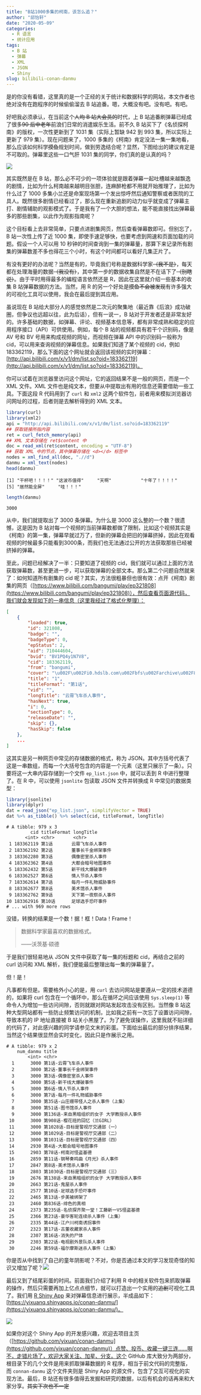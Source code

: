 ```yaml
---
title: "B站1000多集的柯南，该怎么追？"
author: "邱怡轩"
date: "2020-05-09"
categories:
  - R 语言
  - 统计应用
tags:
  - B 站
  - 弹幕
  - XML
  - JSON
  - Shiny
slug: bilibili-conan-danmu
---
```


是的你没有看错，这里真的是一个正经的关于统计和数据科学的网站，本文作者也绝对没有在跑程序的时候偷偷溜去 B 站追番。嗯，大概没有吧。没有吧。有吧。

好吧我必须承认，在当前这个~~人均 B 站大会员的~~时代，上 B 站追番刷弹幕已经成了很多~~90 后中老年~~前浪们日常的消遣娱乐生活。前不久 B 站买下了《名侦探柯南》的版权，一次性更新到了 1031 集（实际上暂缺 942 到 993 集，所以实际上更新了 979 集）。现在问题来了，1000 多集的《柯南》肯定没法一集一集地看，那么应该如何科学~~摸鱼~~规划时间，做到劳逸结合呢？显然，下图给出的建议肯定是不可取的。弹幕里这些一口气肝 1031 集的同学，你们真的是认真的吗？

![](https://uploads.cosx.org/2020/05/conan-danmu.png)

其实既然是在 B 站，那么必不可少的一项体验就是跟着弹幕一起吐槽越来越飘逸的剧情，比如为什么柯南越来越明目张胆，连麻醉枪都不用就开始推理了，比如为什么过了 1000 多集小兰还是命案现场第一个发出惊呼然后通知警察或者医院的工具人。既然很多剧情已经看过了，那么现在重新追剧的动力似乎就变成了弹幕主打、剧情辅助的观影模式了。于是我有了一个大胆的想法，能不能直接找出弹幕最多的那些剧集，以此作为观影指南呢？

这个目标看上去非常简单，只要点进剧集网页，然后查看弹幕数即可。但别忘了，B 站一次性上传了近 1000 集，即使手速足够快，也要考虑到网速和页面加载的问题。假设一个人可以用 10 秒钟的时间查询到一集的弹幕量，那算下来记录所有剧集的弹幕数差不多也得花三个小时，有这个时间都可以看好几集正片了。

有没有更好的办法呢？当然是有的，毕竟我们号称是数据科学家~~（我不是）~~，每天都在处理海量的数据~~（我没有）~~，其中第一步的数据收集自然是不在话下了~~（别瞎说）~~。由于平时用得最多的编程语言依然还是 R，因此在这里就介绍一些基本的收集 B 站弹幕数据的方法。当然，用 R 的另一个好处是~~摸鱼不会被发现~~有许多强大的可视化工具可以使用，我会在最后提到其应用。

虽说现在 B 站给大部分人的感觉依然是二次元的聚集地（最近靠《后浪》成功破圈，但争议也远超以往，此为后话），但有一说一，B 站对于开发者还是非常友好的。许多基础的数据，如弹幕、评论、视频基本信息等，都有非常成熟和稳定的应用程序接口（API）可供使用。例如，每个 B 站的视频都具有若干个识别码，像是 AV 号和 BV 号用来构成视频的网址，而视频在弹幕 API 中的识别码一般称为 cid，可以用来查询视频的弹幕信息。如果我们知道了某个视频的 cid，例如 183362119，那么下面的这个网址就会返回该视频的实时弹幕：[http://api.bilibili.com/x/v1/dm/list.so?oid=183362119](http://api.bilibili.com/x/v1/dm/list.so?oid=183362119)。

你可以试着在浏览器里访问这个网址，它的返回结果不是一般的网页，而是一个 XML 文件。XML 文件也是纯文本，但要从中提取出有用的信息还需要借助一些工具。下面这段 R 代码用到了 `curl` 和 `xml2` 这两个软件包，前者用来模拟浏览器访问网址的过程，后者则是去解析得到的 XML 文本。

```r
library(curl)
library(xml2)
api = "http://api.bilibili.com/x/v1/dm/list.so?oid=183362119"
## 获取链接所指内容
ret = curl_fetch_memory(api)
## XML 文本存储在 ret$content 中
doc = read_xml(ret$content, encoding = "UTF-8")
## 获取 XML 中的节点，其中弹幕存储在 <d></d> 标签中
nodes = xml_find_all(doc, ".//d")
danmu = xml_text(nodes)
head(danmu)
```

```
[1] "干杯吧！！！！" "这波币值得"     "天啊"           "十年了！！！！"
[5] "居然能全屏"     "哇！！！"      
```

```r
length(danmu)
```

```
3000
```

从中，我们就提取出了 3000 条弹幕。为什么是 3000 这么整的一个数？很遗憾，这是因为 B 站对每一个视频的当前弹幕数都做了限制，比如这个视频其实是《柯南》的第一集，弹幕早就过万了，但新的弹幕会把旧的弹幕挤掉，因此在观看视频的时候最多只能看到3000条，而我们也无法通过公开的方法获取那些已经被挤掉的弹幕。

至此，问题已经解决了一半：只要知道了视频的 cid，我们就可以通过上面的方法获取弹幕数，甚至更进一步，可以获取弹幕的全部文本。那么第二个问题自然就来了：如何知道所有剧集的 cid 呢？其实，方法很粗暴但也很有效：点开《柯南》剧集的网页（[https://www.bilibili.com/bangumi/play/ep321808](https://www.bilibili.com/bangumi/play/ep321808)），然后查看页面源代码，我们就会发现如下的一串信息（这里我经过了格式化整理）：

```json
[
    {
        "loaded": true,
        "id": 321808,
        "badge": "",
        "badgeType": 0,
        "epStatus": 2,
        "aid": 710444604,
        "bvid": "BV1PQ4y1N7V8",
        "cid": 183362119,
        "from": "bangumi",
        "cover": "\u002F\u002Fi0.hdslb.com\u002Fbfs\u002Farchive\u002F82d4523e2562748d050a8d8ec7ebc03fbe1a15a1.jpg",
        "title": "1",
        "titleFormat": "第1话",
        "vid": "",
        "longTitle": "云霄飞车杀人事件",
        "hasNext": true,
        "i": 0,
        "sectionType": 0,
        "releaseDate": "",
        "skip": {},
        "hasSkip": false
    },
    ...
]
```

这其实是另一种网页中常见的存储数据的格式，称为 JSON。其中方括号代表了这是一串数组，而每一个大括号包含的内容是一个元素（这里只展示了一条）。只要将这一大串内容存储到一个文件 `ep_list.json` 中，就可以丢到 R 中进行整理了。在 R 中，可以使用 `jsonlite` 包读取 JSON 文件并转换成 R 中常见的数据类型：

```r
library(jsonlite)
library(dplyr)
dat = read_json("ep_list.json", simplifyVector = TRUE)
dat %>% as_tibble() %>% select(cid, titleFormat, longTitle)
```

```
# A tibble: 979 x 3
         cid titleFormat longTitle           
       <int> <chr>       <chr>               
 1 183362119 第1话       云霄飞车杀人事件    
 2 183362192 第2话       董事长千金绑架事件  
 3 183362280 第3话       偶像密室杀人事件    
 4 183362362 第4话       大都会暗号地图事件  
 5 183362432 第5话       新干线大爆破事件    
 6 183362527 第6话       情人节杀人事件      
 7 183362614 第7话       每月一件礼物威胁事件
 8 183362677 第8话       美术馆杀人事件      
 9 183362762 第9话       天下第一夜祭杀人事件
10 183362916 第10话      足球选手恐吓事件    
# ... with 969 more rows
```

没错，转换的结果是一个数！据！框！Data！Frame！

> 数据科学家最喜欢的数据格式。
>
> ——沃茨基·硕德

于是我们很轻易地从 JSON 文件中获取了每一集的标题和 cid，再结合之前的 curl 访问和 XML 解析，我们便能最后整理出每一集的弹幕量了。

但！是！

凡事都有但是。需要格外小心的是，用 `curl` 去访问网站是要遵从一定的技术道德的，如果将 curl 包含在一个循环中，那么在循环之间应该使用 `Sys.sleep(1)` 等命令人为增加一些访问间隙，否则就跟对网站发起攻击没有区别。当然像 B 站这种大型网站都有一些防止频繁访问的机制，比如我之前有一次忘了设置访问间隙，导致本机的 IP 地址直接被 B 站关小黑屋了。为了避免误操作，这里我就不贴详细的代码了，对此感兴趣的同学请参见文末的彩蛋。下面给出最后的部分排序结果，当然这个结果很显然会实时变化，因此只是作展示之用。

```
# A tibble: 979 x 2
    num_danmu title                                        
        <int> <chr>                                        
  1      3000 第1话-云霄飞车杀人事件                       
  2      3000 第2话-董事长千金绑架事件                     
  3      3000 第3话-偶像密室杀人事件                       
  4      3000 第5话-新干线大爆破事件                       
  5      3000 第6话-情人节杀人事件                         
  6      3000 第7话-每月一件礼物威胁事件                   
  7      3000 第35话-山庄绷带怪人之杀人事件（上集）        
  8      3000 第51话-图书馆杀人事件                        
  9      3000 第136话-来自黑暗组织的女子 大学教授杀人事件  
 10      3000 第908话-樱花班的回忆（兰GIRL）               
 11      3000 第1028话-目标是警视厅交通部（一）            
 12      3000 第1029话-目标是警视厅交通部（二）            
 13      3000 第1031话-目标是警视厅交通部（四）            
 14      2930 第4话-大都会暗号地图事件                     
 15      2903 第78话-柯南对怪盗基德                        
 16      2859 第11话-钢琴奏鸣曲《月光》杀人事件            
 17      2847 第8话-美术馆杀人事件                         
 18      2803 第1030话-目标是警视厅交通部（三）            
 19      2676 第138话-来自黑暗组织的女子 大学教授杀人事件  
 20      2663 第21话-鬼屋杀人事件                          
 21      2577 第10话-足球选手恐吓事件                      
 22      2465 第13话-步美被绑架了                          
 23      2460 第836话-绯色的真相                           
 24      2373 第235话-名侦探齐聚一堂！工藤新一VS怪盗基德   
 25      2366 第23话-豪华客轮连续杀人事件（上集）          
 26      2335 第44话-江户川柯南诱拐事件                    
 27      2323 第17话-古董收藏家杀人事件                    
 28      2307 第16话-消失的尸体                            
 29      2303 第22话-电视剧外景队杀人事件                  
 30      2246 第59话-福尔摩斯迷杀人事件（上集）            
```

你是否从中找到了自己的童年阴影呢？不对，你是否通过本文的学习发现奇怪的知识又增加了呢？![](https://uploads.cosx.org/2020/05/weird-knowledge.png)

最后又到了结尾彩蛋的时间。前面我们介绍了利用 R 中的相关软件包来抓取弹幕的操作，然后只需要再加上亿点点细节，就可以打造出一个实用的~~追剧~~可视化工具了。我们用 [R Shiny App](https://shiny.rstudio.com/) 来对弹幕信息进行展示，半成品如下：
[https://yixuanq.shinyapps.io/conan-danmu/](https://yixuanq.shinyapps.io/conan-danmu/)。

![](https://uploads.cosx.org/2020/05/add-details.png)

如果你对这个 Shiny App 的开发感兴趣，欢迎去项目主页（[https://github.com/yixuan/conan-danmu](https://github.com/yixuan/conan-danmu)）点赞、投币、收藏一键三连……啊不，走错片场了，欢迎大家关注、加星、分支。这个 GitHub 库大致分为两部分，根目录下的几个文件是用来抓取弹幕数据的 R 程序，相当于前文代码的完整版，而 `connan-danmu` 这个文件夹则是 Shiny App 的源文件，包含了交互可视化的实现方法。最后，B 站还有很多值得去发掘和研究的数据，以后有机会的话再来和大家分享。~~其实下次也不一定~~
